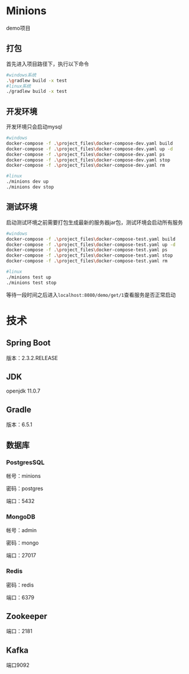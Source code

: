# Minions

demo项目

## 打包

首先进入项目路径下，执行以下命令

```bash
#windows系统
.\gradlew build -x test
#linux系统
./gradlew build -x test
```

## 开发环境

开发环境只会启动mysql

```bash
#windows
docker-compose -f .\project_files\docker-compose-dev.yaml build
docker-compose -f .\project_files\docker-compose-dev.yaml up -d
docker-compose -f .\project_files\docker-compose-dev.yaml ps
docker-compose -f .\project_files\docker-compose-dev.yaml stop
docker-compose -f .\project_files\docker-compose-dev.yaml rm

#linux
./minions dev up
./minions dev stop
```

## 测试环境

启动测试环境之前需要打包生成最新的服务器jar包，测试环境会启动所有服务

```bash
#windows
docker-compose -f .\project_files\docker-compose-test.yaml build
docker-compose -f .\project_files\docker-compose-test.yaml up -d
docker-compose -f .\project_files\docker-compose-test.yaml ps
docker-compose -f .\project_files\docker-compose-test.yaml stop
docker-compose -f .\project_files\docker-compose-test.yaml rm

#linux
./minions test up
./minions test stop
```

等待一段时间之后进入`localhost:8080/demo/get/1`查看服务是否正常启动

# 技术

## Spring Boot

版本：2.3.2.RELEASE

## JDK

openjdk 11.0.7

## Gradle

版本：6.5.1

## 数据库

### PostgresSQL

帐号：minions

密码：postgres

端口：5432

### MongoDB

帐号：admin

密码：mongo

端口：27017

### Redis

密码：redis

端口：6379

## Zookeeper

端口：2181

## Kafka

端口9092

